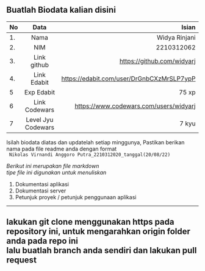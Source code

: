 **Buatlah Biodata kalian disini** <br />
----------------------------------------
|No | Data  | Isian|
|---|:-------:|------:|
|1. |Nama      | Widya Rinjani |
|2.| NIM        | 2210312062 |
|3. |Link github | https://github.com/widyarj |
|4.| Link Edabit | https://edabit.com/user/DrGnbCXzMrSLP7ypP |
|5|Exp Edabit   | 75 xp |
|6| Link Codewars| https://www.codewars.com/users/widyarj |
|7| Level Jyu Codewars| 7 kyu |

Isilah biodata diatas dan updatelah setiap minggunya,
Pastikan berikan nama pada file readme anda dengan format <br/>
`
Nikolas Virnandi Anggoro Putra_2210312020_tanggal(20/08/22)` 

*Berikut ini merupakan file markdown <br/> tipe file ini digunakan untuk menuliskan*
1. Dokumentasi aplikasi
2. Dokumentasi server
3. Petunjuk proyek / petunjuk penggunaan aplikasi
----
**lakukan git clone menggunakan https pada repository ini, untuk mengarahkan origin folder anda pada repo ini<br/> lalu buatlah branch anda sendiri dan lakukan pull request**
----

